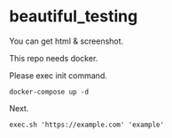 # beautiful_testing

You can get html & screenshot.

This repo needs docker.

Please exec init command.

```docker-compose up -d```

Next.

```exec.sh 'https://example.com' 'example'```
